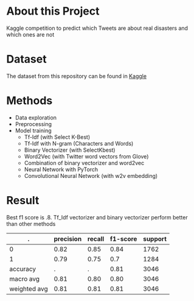 # About this Project
Kaggle competition to predict which Tweets are about real disasters and which ones are not

# Dataset
The dataset from this repository can be found in [Kaggle](https://www.kaggle.com/c/nlp-getting-started)
# Methods
* Data exploration
* Preprocessing
* Model training
  * Tf-Idf (with Select K-Best)
  * Tf-Idf with N-gram (Characters and Words)
  * Binary Vectorizer (with SelectKbest)
  * Word2Vec (with Twitter word vectors from Glove)
  * Combination of binary vectorizer and word2vec
  * Neural Network with PyTorch
  * Convolutional Neural Network (with w2v embedding)

# Result
Best f1 score is .8. Tf_Idf vectorizer and binary vectorizer perform better than other methods
 
. | precision | recall | f1-score | support
------------ | ------------- | ------------- | ------------- | ------------- 
0 | 0.82 | 0.85 | 0.84 | 1762
1 | 0.79 | 0.75 | 0.7 | 1284
accuracy | . | . | 0.81 | 3046
macro avg | 0.81 | 0.80 | 0.80 | 3046
weighted avg | 0.81 | 0.81 | 0.81 | 3046


